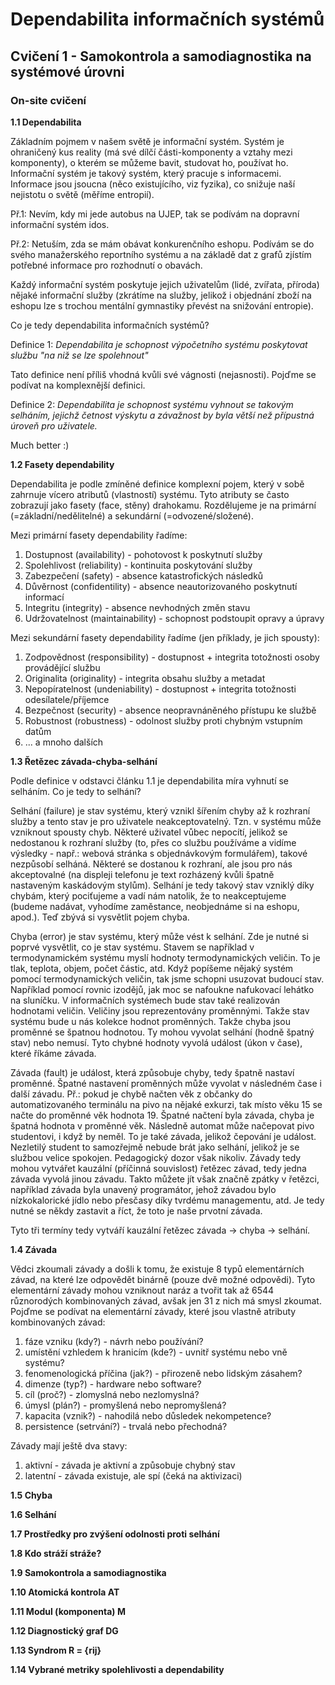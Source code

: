# Dependabilita informačních systémů

## Cvičení 1 - Samokontrola a samodiagnostika na systémové úrovni

### On-site cvičení

**1.1 Dependabilita**

Základním pojmem v našem světě je informační systém. Systém je ohraničený kus reality (má své dílčí části-komponenty a vztahy mezi komponenty), o kterém se můžeme bavit, studovat ho, používat ho. Informační systém je takový systém, který pracuje s informacemi. Informace jsou jsoucna (něco existujícího, viz fyzika), co snižuje naší nejistotu o světě (měříme entropií). 

Př.1: Nevím, kdy mi jede autobus na UJEP, tak se podívám na dopravní informační systém idos.

Př.2: Netuším, zda se mám obávat konkurenčního eshopu. Podívám se do svého manažerského reportního systému a na základě dat z grafů zjístím potřebné informace pro rozhodnutí o obavách.

Každý informační systém poskytuje jejich uživatelům (lidé, zvířata, příroda) nějaké informační služby (zkrátíme na služby, jelikož i objednání zboží na eshopu lze s trochou mentální gymnastiky převést na snižování entropie).

Co je tedy dependabilita informačních systémů?

Definice 1: *Dependabilita je schopnost výpočetního systému poskytovat službu "na niž se lze spolehnout"*

Tato definice není příliš vhodná kvůli své vágnosti (nejasnosti). Pojďme se podívat na komplexnější definici.

Definice 2: *Dependabilita je schopnost systému vyhnout se takovým selháním, jejichž četnost výskytu a závažnost by byla větší než přípustná úroveň pro uživatele.*

Much better :)

**1.2 Fasety dependability**

Dependabilita je podle zmíněné definice komplexní pojem, který v sobě zahrnuje vícero atributů (vlastností) systému. Tyto atributy se často zobrazují jako fasety (face, stěny) drahokamu. Rozdělujeme je na primární (=základní/nedělitelné) a sekundární (=odvozené/složené).

Mezi primární fasety dependability řadíme:
1. Dostupnost (availability) - pohotovost k poskytnutí služby
2. Spolehlivost (reliability) - kontinuita poskytování služby
3. Zabezpečení (safety) - absence katastrofických následků
4. Důvěrnost (confidentility) - absence neautorizovaného poskytnutí informací
5. Integritu (integrity) - absence nevhodných změn stavu
6. Udržovatelnost (maintainability) - schopnost podstoupit opravy a úpravy

Mezi sekundární fasety dependability řadíme (jen příklady, je jich spousty):
1. Zodpovědnost (responsibility) - dostupnost + integrita totožnosti osoby provádějící službu
2. Originalita (originality) - integrita obsahu služby a metadat
3. Nepopíratelnost (undeniability) - dostupnost + integrita totožnosti odesílatele/příjemce
4. Bezpečnost (security) - absence neopravnáněného přístupu ke službě
5. Robustnost (robustness) - odolnost služby proti chybným vstupním datům
6. ... a mnoho dalších

**1.3 Řetězec závada-chyba-selhání**

Podle definice v odstavci článku 1.1 je dependabilita míra vyhnutí se selháním. Co je tedy to selhání?

Selhání (failure) je stav systému, který vznikl šířením chyby až k rozhraní služby a tento stav je pro uživatele neakceptovatelný. Tzn. v systému může vzniknout spousty chyb. Některé uživatel vůbec nepocítí, jelikož se nedostanou k rozhraní služby (to, přes co službu používáme a vidíme výsledky - např.: webová stránka s objednávkovým formulářem), takové nezpůsobí selháná. Některé se dostanou k rozhraní, ale jsou pro nás akceptovalné (na displeji telefonu je text rozházený kvůli špatně nastaveným kaskádovým stylům). Selhání je tedy takový stav vzniklý díky chybám, který pociťujeme a vadí nám natolik, že to neakceptujeme (budeme nadávat, vyhodíme zaměstance, neobjednáme si na eshopu, apod.). Teď zbývá si vysvětlit pojem chyba.

Chyba (error) je stav systému, který může vést k selhání. Zde je nutné si poprvé vysvětlit, co je stav systému. Stavem se například v termodynamickém systému myslí hodnoty termodynamických veličin. To je tlak, teplota, objem, počet částic, atd. Když popíšeme nějaký systém pomocí termodynamických veličin, tak jsme schopni usuzovat budoucí stav. Například pomocí rovnic izodějů, jak moc se nafoukne nafukovací lehátko na sluníčku. V informačních systémech bude stav také realizován hodnotami veličin. Veličiny jsou reprezentovány proměnnými. Takže stav systému bude u nás kolekce hodnot proměnných. Takže chyba jsou proměnné se špatnou hodnotou. Ty mohou vyvolat selhání (hodně špatný stav) nebo nemusí. Tyto chybné hodnoty vyvolá událost (úkon v čase), které říkáme závada.

Závada (fault) je událost, která způsobuje chyby, tedy špatně nastaví proměnné. Špatné nastavení proměnných může vyvolat v následném čase i další závadu. Př.: pokud je chybě načten věk z občanky do automatizovaného terminálu na pivo na nějaké exkurzi, tak místo věku 15 se načte do proměnné věk hodnota 19. Špatné načtení byla závada, chyba je špatná hodnota v proměnné věk. Následně automat může načepovat pivo studentovi, i když by neměl. To je také závada, jelikož čepování je událost. Nezletilý student to samozřejmě nebude brát jako selhání, jelikož je se službou velice spokojen. Pedagogický dozor však nikoliv. Závady tedy mohou vytvářet kauzální (příčinná souvislost) řetězec závad, tedy jedna závada vyvolá jinou závadu. Takto můžete jít však značně zpátky v řetězci, například závada byla unavený programátor, jehož závadou bylo nízkokalorické jídlo nebo přesčasy díky tvrdému managementu, atd. Je tedy nutné se někdy zastavit a říct, že toto je naše prvotní závada.

Tyto tři termíny tedy vytváří kauzální řetězec závada -> chyba -> selhání.

**1.4 Závada**

Vědci zkoumali závady a došli k tomu, že existuje 8 typů elementárních závad, na které lze odpovědět binárně (pouze dvě možné odpovědi). Tyto elementární závady mohou vzniknout naráz a tvořit tak až 6544 různorodých kombinovaných závad, avšak jen 31 z nich má smysl zkoumat. Pojďme se podívat na elementární závady, které jsou vlastně atributy kombinovaných závad:

1. fáze vzniku (kdy?) - návrh nebo používání?
2. umístění vzhledem k hranicím (kde?) - uvnitř systému nebo vně systému?
3. fenomenologická příčina (jak?) - přirozeně nebo lidským zásahem?
4. dimenze (typ?) - hardware nebo software?
5. cíl (proč?) - zlomyslná nebo nezlomyslná?
6. úmysl (plán?) - promyšlená nebo nepromyšlená?
7. kapacita (vznik?) - nahodilá nebo důsledek nekompetence?
8. persistence (setrvání?) - trvalá nebo přechodná?

Závady mají ještě dva stavy:
1. aktivní - závada je aktivní a způsobuje chybný stav
2. latentní - závada existuje, ale spí (čeká na aktivizaci)

**1.5 Chyba**

**1.6 Selhání**

**1.7 Prostředky pro zvýšení odolnosti proti selhání**

**1.8 Kdo stráží stráže?**

**1.9 Samokontrola a samodiagnostika**

**1.10 Atomická kontrola AT**

**1.11 Modul (komponenta) M**

**1.12 Diagnostický graf DG**

**1.13 Syndrom R = {rij}**

**1.14 Vybrané metriky spolehlivosti a dependability**